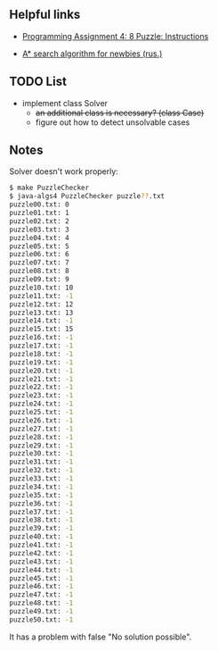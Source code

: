 ## Helpful links

  * [Programming Assignment 4: 8 Puzzle: Instructions](https://class.coursera.org/algs4partI-010/assignment/view?assignment_id=5)

  * [A* search algorithm for newbies (rus.)](http://www2.in.tu-clausthal.de/~zach/teaching/info_literatur/A_Star/A_star_tutorial/aStarTutorial_rus.htm.html)

## TODO List

* implement class Solver
  * ~~an additional class is necessary? (class Case)~~
  * figure out how to detect unsolvable cases

## Notes

Solver doesn't work properly:
```sh
$ make PuzzleChecker
$ java-algs4 PuzzleChecker puzzle??.txt
puzzle00.txt: 0
puzzle01.txt: 1
puzzle02.txt: 2
puzzle03.txt: 3
puzzle04.txt: 4
puzzle05.txt: 5
puzzle06.txt: 6
puzzle07.txt: 7
puzzle08.txt: 8
puzzle09.txt: 9
puzzle10.txt: 10
puzzle11.txt: -1
puzzle12.txt: 12
puzzle13.txt: 13
puzzle14.txt: -1
puzzle15.txt: 15
puzzle16.txt: -1
puzzle17.txt: -1
puzzle18.txt: -1
puzzle19.txt: -1
puzzle20.txt: -1
puzzle21.txt: -1
puzzle22.txt: -1
puzzle23.txt: -1
puzzle24.txt: -1
puzzle25.txt: -1
puzzle26.txt: -1
puzzle27.txt: -1
puzzle28.txt: -1
puzzle29.txt: -1
puzzle30.txt: -1
puzzle31.txt: -1
puzzle32.txt: -1
puzzle33.txt: -1
puzzle34.txt: -1
puzzle35.txt: -1
puzzle36.txt: -1
puzzle37.txt: -1
puzzle38.txt: -1
puzzle39.txt: -1
puzzle40.txt: -1
puzzle41.txt: -1
puzzle42.txt: -1
puzzle43.txt: -1
puzzle44.txt: -1
puzzle45.txt: -1
puzzle46.txt: -1
puzzle47.txt: -1
puzzle48.txt: -1
puzzle49.txt: -1
puzzle50.txt: -1
```
It has a problem with false "No solution possible".